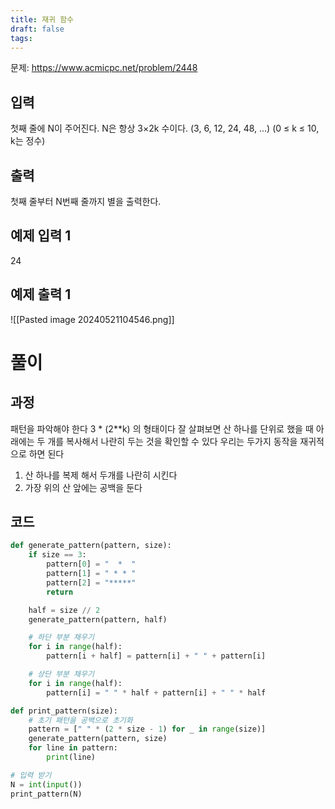 ```yaml
---
title: 재귀 함수
draft: false
tags:
---
```

문제: https://www.acmicpc.net/problem/2448

## 입력
첫째 줄에 N이 주어진다. N은 항상 3×2k 수이다. (3, 6, 12, 24, 48, ...) (0 ≤ k ≤ 10, k는 정수)
## 출력
첫째 줄부터 N번째 줄까지 별을 출력한다.

## 예제 입력 1
24
## 예제 출력 1
![[Pasted image 20240521104546.png]]

# 풀이
## 과정
패턴을 파악해야 한다
3 * (2\*\*k) 의 형태이다
잘 살펴보면 산 하나를 단위로 했을 때 아래에는 두 개를 복사해서 나란히 두는 것을 확인할 수 있다
우리는 두가지 동작을 재귀적으로 하면 된다
1. 산 하나를 복제 해서 두개를 나란히 시킨다
2. 가장 위의 산 앞에는 공백을 둔다
## 코드
```python
def generate_pattern(pattern, size):
    if size == 3:
        pattern[0] = "  *  "
        pattern[1] = " * * "
        pattern[2] = "*****"
        return

    half = size // 2
    generate_pattern(pattern, half)

    # 하단 부분 채우기
    for i in range(half):
        pattern[i + half] = pattern[i] + " " + pattern[i]

    # 상단 부분 채우기
    for i in range(half):
        pattern[i] = " " * half + pattern[i] + " " * half

def print_pattern(size):
    # 초기 패턴을 공백으로 초기화
    pattern = [" " * (2 * size - 1) for _ in range(size)]
    generate_pattern(pattern, size)
    for line in pattern:
        print(line)

# 입력 받기
N = int(input())
print_pattern(N)
```
